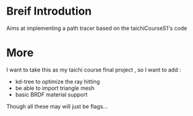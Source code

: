 # Breif Introdution
Aims at implementing a path tracer based on the taichiCourseS1's code
# More
I want to take this as my taichi course final project , so I want to add :
- kd-tree to optimize the ray hitting
- be able to import triangle mesh 
- basic BRDF material support

Though all these may will just be flags... 